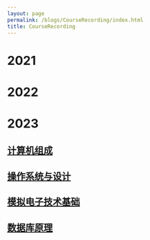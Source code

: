 ```yaml
---
layout: page
permalink: /blogs/CourseRecording/index.html
title: CourseRecording
---
```



# 2021

# 2022

# 2023

## [计算机组成](https://CRYoushiwo.github.io/blogs/CourseRecording/2023/ComputerOrganization)

## [操作系统与设计](https://CRYoushiwo.github.io/blogs/CourseRecording/2023/OperatingSystem)

## [模拟电子技术基础](https://CRYoushiwo.github.io/blogs/CourseRecording/2023/AnalogElectronicTechnology)

## [数据库原理](https://CRYoushiwo.github.io/blogs/CourseRecording/2023/Database)